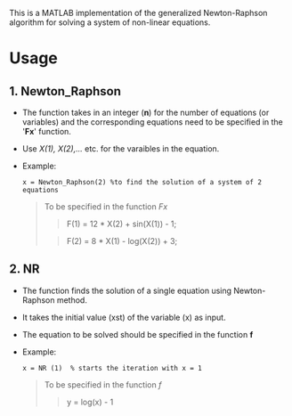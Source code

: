 This is a MATLAB implementation of the generalized Newton-Raphson algorithm for solving a system of non-linear equations.

# Usage
## 1. Newton_Raphson
* The function takes in an integer (**n**) for the number of equations (or variables) and the corresponding equations need to be specified in the '**Fx**' function.
* Use *X(1), X(2),...* etc. for the varaibles in the equation.
* Example:

      x = Newton_Raphson(2) %to find the solution of a system of 2 equations
    >To be specified in the function *Fx*
    >
    >> F(1) = 12 * X(2) + sin(X(1)) - 1;
    >
    >> F(2) = 8 * X(1) - log(X(2)) + 3;

## 2. NR
* The function finds the solution of a single equation using Newton-Raphson method.
* It takes the initial value (xst) of the variable (x) as input.
* The equation to be solved should be specified in the function **f**
* Example:

      x = NR (1)  % starts the iteration with x = 1
     > To be specified in the function *f*
     >
     >> y = log(x) - 1 
